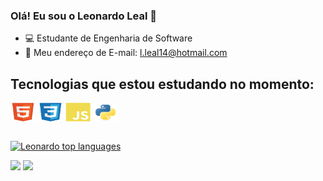### Olá! Eu sou o Leonardo Leal 🤝

- 💻 Estudante de Engenharia de Software 
- 📧 Meu endereço de E-mail: l.leal14@hotmail.com




## Tecnologias que estou estudando no momento:
<div align="left" style="display: inline_block">  
  <img align="center" alt="Leo-HTML" height="30" width="40" src="https://raw.githubusercontent.com/devicons/devicon/master/icons/html5/html5-original.svg">
  <img align="center" alt="Leo-CSS" height="30" width="40" src="https://raw.githubusercontent.com/devicons/devicon/master/icons/css3/css3-original.svg">
  <img align="center" alt="Leo-Js" height="30" width="40" src="https://raw.githubusercontent.com/devicons/devicon/master/icons/javascript/javascript-plain.svg"> 
  <img align="center" alt="Leo-Python" height="30" width="40" src="https://raw.githubusercontent.com/devicons/devicon/master/icons/python/python-original.svg">  
</div><br/>



<!--<div align="left">

![Leonardo Leal GitHub stats](https://github-readme-stats.vercel.app/api?username=leonardojleal&show_icons=true&theme=dracula&count_private=true)

 </div>

<div align="left">-->
  
[![Leonardo top languages](https://github-readme-stats.vercel.app/api/top-langs/?username=leonardojleal&theme=blue-white)](https://github.com/anuraghazra/github-readme-stats)
  
 </div>


<div align="left">
  <a href="https://instagram.com/leal.lleo" target="_blank"><img src="https://img.shields.io/badge/-Instagram-%23E4405F?style=for-the-badge&logo=instagram&logoColor=white" target="_blank"></a>
  <a href="https://www.linkedin.com/in/leonardo-leal-b25334299" target="_blank"><img src="https://img.shields.io/badge/-LinkedIn-%230077B5?style=for-the-badge&logo=linkedin&logoColor=white" target="_blank"></a> 
  </div>






